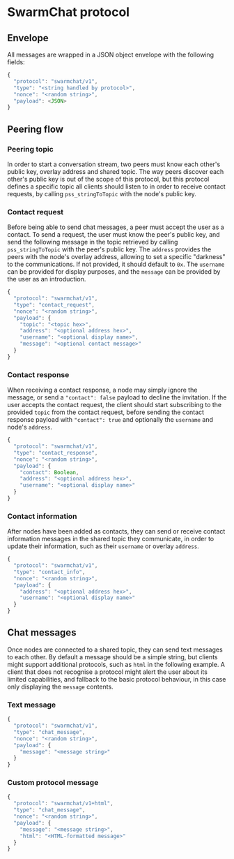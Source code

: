 # SwarmChat protocol

## Envelope

All messages are wrapped in a JSON object envelope with the following fields:

```js
{
  "protocol": "swarmchat/v1",
  "type": "<string handled by protocol>",
  "nonce": "<random string>",
  "payload": <JSON>
}
```

## Peering flow

### Peering topic

In order to start a conversation stream, two peers must know each other's public key, overlay address and shared topic.
The way peers discover each other's public key is out of the scope of this protocol, but this protocol defines a specific topic all clients should listen to in order to receive contact requests, by calling `pss_stringToTopic` with the node's public key.

### Contact request

Before being able to send chat messages, a peer must accept the user as a contact. To send a request, the user must know the peer's public key, and send the following message in the topic retrieved by calling `pss_stringToTopic` with the peer's public key.
The `address` provides the peers with the node's overlay address, allowing to set a specific "darkness" to the communications. If not provided, it should default to `0x`.
The `username` can be provided for display purposes, and the `message` can be provided by the user as an introduction.

```js
{
  "protocol": "swarmchat/v1",
  "type": "contact_request",
  "nonce": "<random string>",
  "payload": {
    "topic": "<topic hex>",
    "address": "<optional address hex>",
    "username": "<optional display name>",
    "message": "<optional contact message>"
  }
}
```

### Contact response

When receiving a contact response, a node may simply ignore the message, or send a `"contact": false` payload to decline the invitation.
If the user accepts the contact request, the client should start subscribing to the provided `topic` from the contact request, before sending the contact response payload with `"contact": true` and optionally the `username` and node's `address`.

```js
{
  "protocol": "swarmchat/v1",
  "type": "contact_response",
  "nonce": "<random string>",
  "payload": {
    "contact": Boolean,
    "address": "<optional address hex>",
    "username": "<optional display name>"
  }
}
```

### Contact information

After nodes have been added as contacts, they can send or receive contact information messages in the shared topic they communicate, in order to update their information, such as their `username` or overlay `address`.

```js
{
  "protocol": "swarmchat/v1",
  "type": "contact_info",
  "nonce": "<random string>",
  "payload": {
    "address": "<optional address hex>",
    "username": "<optional display name>"
  }
}
```

## Chat messages

Once nodes are connected to a shared topic, they can send text messages to each other. By default a message should be a simple string, but clients might support additional protocols, such as `html` in the following example.
A client that does not recognise a protocol might alert the user about its limited capabilities, and fallback to the basic protocol behaviour, in this case only displaying the `message` contents.

### Text message

```js
{
  "protocol": "swarmchat/v1",
  "type": "chat_message",
  "nonce": "<random string>",
  "payload": {
    "message": "<message string>"
  }
}
```

### Custom protocol message

```js
{
  "protocol": "swarmchat/v1+html",
  "type": "chat_message",
  "nonce": "<random string>",
  "payload": {
    "message": "<message string>",
    "html": "<HTML-formatted message>"
  }
}
```
